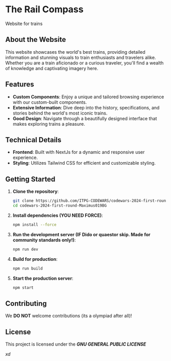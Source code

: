 # The Rail Compass
Website for trains

## About the Website
This website showcases the world's best trains, providing detailed information and stunning visuals to train enthusiasts and travelers alike. Whether you are a train aficionado or a curious traveler, you'll find a wealth of knowledge and captivating imagery here.

## Features
- **Custom Components**: Enjoy a unique and tailored browsing experience with our custom-built components.
- **Extensive Information**: Dive deep into the history, specifications, and stories behind the world's most iconic trains.
- **Good Design**: Navigate through a beautifully designed interface that makes exploring trains a pleasure.

## Technical Details
- **Frontend**: Built with NextJs for a dynamic and responsive user experience.
- **Styling**: Utilizes Tailwind CSS for efficient and customizable styling.

## Getting Started
1. **Clone the repository**:
    ```sh
    git clone https://github.com/ITPG-CODEWARS/codewars-2024-first-round-Maximus019BG.git
    cd codewars-2024-first-round-Maximus019BG
    ```

2. **Install dependencies (YOU NEED FORCE)**:
    ```sh
    npm install --force
    ```

3. **Run the development server (IF Dido or quaestor skip. Made for community standards only!)**:
    ```sh
    npm run dev
    ```

4. **Build for production**:
    ```sh
    npm run build
    ```

5. **Start the production server**:
    ```sh
    npm start
    ```

## Contributing
We **DO NOT** welcome contributions (its a olympiad after all)!

## License
This project is licensed under the ***GNU GENERAL PUBLIC LICENSE***

*xd*
